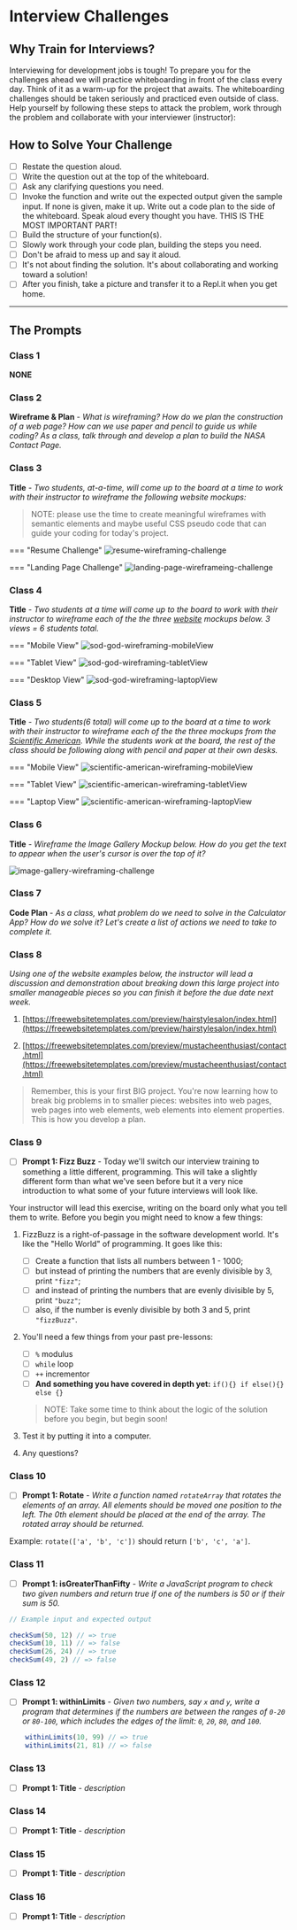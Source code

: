 # Interview Challenges

## Why Train for Interviews?

Interviewing for development jobs is tough! To prepare you for the challenges ahead we will practice whiteboarding in front of the class every day. Think of it as a warm-up for the project that awaits. The whiteboarding challenges should be taken seriously and practiced even outside of class. Help yourself by following these steps to attack the problem, work through the problem and collaborate with your interviewer (instructor):

## How to Solve Your Challenge

- [ ] Restate the question aloud.
- [ ] Write the question out at the top of the whiteboard.
- [ ] Ask any clarifying questions you need.
- [ ] Invoke the function and write out the expected output given the sample input. If none is given, make it up.
Write out a code plan to the side of the whiteboard.
Speak aloud every thought you have. THIS IS THE MOST IMPORTANT PART!
- [ ] Build the structure of your function(s).
- [ ] Slowly work through your code plan, building the steps you need.
- [ ] Don't be afraid to mess up and say it aloud.
- [ ] It's not about finding the solution. It's about collaborating and working toward a solution!
- [ ] After you finish, take a picture and transfer it to a Repl.it when you get home.

<!-- ```javascript
  // optional code example
``` -->

******

## The Prompts

### Class 1

**NONE**

### Class 2

**Wireframe & Plan** - *What is wireframing? How do we plan the construction of a web page? How can we use paper and pencil to guide us while coding? As a class, talk through and develop a plan to build the NASA Contact Page.*
<!-- - [ ] **Prompt 2: Title** - *description* -->

### Class 3

**Title** - *Two students, at-a-time, will come up to the board at a time to work with their instructor to wireframe the following website mockups:*

  > NOTE: please use the time to create meaningful wireframes with semantic elements and maybe useful CSS pseudo code that can guide your coding for today's project.

=== "Resume Challenge"
    ![resume-wireframing-challenge](./../images/resume-wireframing-challenge.png)

=== "Landing Page Challenge"
    ![landing-page-wireframeing-challenge](./../images/landing-page-wireframeing-challenge.png)

### Class 4

**Title** - *Two students at a time will come up to the board to work with their instructor to wireframe each of the the three [website](https://www.sodgod.com/composting/) mockups below. 3 views = 6 students total.*

=== "Mobile View"
    ![sod-god-wireframing-mobileView](./../images/sod-god-wireframing-mobileView.png)

=== "Tablet View"
    ![sod-god-wireframing-tabletView](./../images/sod-god-wireframing-tabletView.png)

=== "Desktop View"
    ![sod-god-wireframing-laptopView](./../images/sod-god-wireframing-laptopView.png)

### Class 5

**Title** - *Two students(6 total) will come up to the board at a time to work with their instructor to wireframe each of the the three mockups from the [Scientific American](https://www.scientificamerican.com/article/co2-levels-just-hit-another-record-heres-why-it-matters/). While the students work at the board, the rest of the class should be following along with pencil and paper at their own desks.*

=== "Mobile View"
    ![scientific-american-wireframing-mobileView](./../images/scientific-american-wireframing-mobileView.png)

=== "Tablet View"
    ![scientific-american-wireframing-tabletView](./../images/scientific-american-wireframing-tabletView.png)

=== "Laptop View"
    ![scientific-american-wireframing-laptopView](./../images/scientific-american-wireframing-laptopView.png)

### Class 6

**Title** - *Wireframe the Image Gallery Mockup below. How do you get the text to appear when the user's cursor is over the top of it?*

![image-gallery-wireframing-challenge](./../images/image-gallery-wireframing-challenge.png)

### Class 7

**Code Plan** - *As a class, what problem do we need to solve in the Calculator App? How do we solve it? Let's create a list of actions we need to take to complete it.*
<!-- - [ ] **Prompt 2: Title** - *description* -->

### Class 8

*Using one of the website examples below, the instructor will lead a discussion and demonstration about breaking down this large project into smaller manageable pieces so you can finish it before the due date next week.*

1. [https://freewebsitetemplates.com/preview/hairstylesalon/index.html](https://freewebsitetemplates.com/preview/hairstylesalon/index.html)

2. [https://freewebsitetemplates.com/preview/mustacheenthusiast/contact.html](https://freewebsitetemplates.com/preview/mustacheenthusiast/contact.html)

> Remember, this is your first BIG project. You're now learning how to break big problems in to smaller pieces: websites into web pages, web pages into web elements, web elements into element properties. This is how you develop a plan.

### Class 9

- [ ] **Prompt 1: Fizz Buzz** - Today we'll switch our interview training to something a little different, programming. This will take a slightly different form than what we've seen before but it a very nice introduction to what some of your future interviews will look like.

Your instructor will lead this exercise, writing on the board only what you tell them to write. Before you begin you might need to know a few things:

1. FizzBuzz is a right-of-passage in the software development world. It's like the "Hello World" of programming. It goes like this:

    * [ ] Create a function that lists all numbers between 1 - 1000;
    * [ ] but instead of printing the numbers that are evenly divisible by 3, print `"fizz"`;
    * [ ] and instead of printing the numbers that are evenly divisible by 5, print `"buzz"`;
    * [ ] also, if the number is evenly divisible by both 3 and 5, print `"fizzBuzz"`.

2. You'll need a few things from your past pre-lessons:

    * [ ] `%` modulus
    * [ ] `while` loop
    * [ ] `++` incrementor
    * [ ] **And something you have covered in depth yet:** `if(){} if else(){} else {}`

    > NOTE: Take some time to think about the logic of the solution before you begin, but begin soon!

3. Test it by putting it into a computer.
4. Any questions?

### Class 10

- [ ] **Prompt 1: Rotate** - *Write a function named `rotateArray` that rotates the elements of an array. All elements should be moved one position to the left. The 0th element should be placed at the end of the array. The rotated array should be returned.*

Example: `rotate(['a', 'b', 'c'])` should return `['b', 'c', 'a']`.
<!-- - [ ] **Prompt 2: Title** - *description* -->

### Class 11

- [ ] **Prompt 1: isGreaterThanFifty** - *Write a JavaScript program to check two given numbers and return true if one of the numbers is 50 or if their sum is 50.*

```javascript
// Example input and expected output

checkSum(50, 12) // => true
checkSum(10, 11) // => false
checkSum(26, 24) // => true
checkSum(49, 2) // => false 
```

### Class 12

- [ ] **Prompt 1: withinLimits** - *Given two numbers, say `x` and `y`, write a program that determines if the numbers are between the ranges of `0-20` or `80-100`, which includes the edges of the limit: `0`, `20`, `80`, and `100`.*

```javascript
    withinLimits(10, 99) // => true
    withinLimits(21, 81) // => false
```

### Class 13

- [ ] **Prompt 1: Title** - *description*
<!-- - [ ] **Prompt 2: Title** - *description* -->

### Class 14

- [ ] **Prompt 1: Title** - *description*
<!-- - [ ] **Prompt 2: Title** - *description* -->

### Class 15

- [ ] **Prompt 1: Title** - *description*
<!-- - [ ] **Prompt 2: Title** - *description* -->

### Class 16

- [ ] **Prompt 1: Title** - *description*
<!-- - [ ] **Prompt 2: Title** - *description* -->

<!-- Two students(6 total) will come up to the board at a time to work with their instructor to wireframe each of the the three mockups from the [Bite](https://bitetoothpastebits.com/). While the student work at the board, the rest of the class should be following along with pencil and paper at their own desks. Choose one site and start wireframing it. Make sure to include class and ids. -->